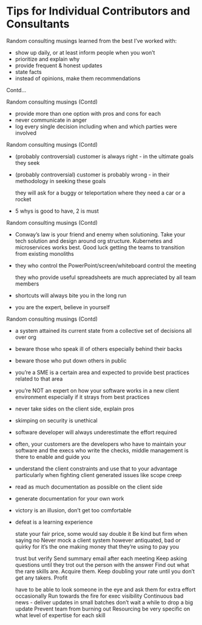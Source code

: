 # Tips for Individual Contributors and Consultants

Random consulting musings learned from the best I’ve worked with:
- show up daily, or at least inform people when you won’t
- prioritize and explain why
- provide frequent & honest updates
- state facts
- instead of opinions, make them recommendations


Contd…

Random consulting musings
(Contd)
- provide more than one option with pros and cons for each
- never communicate in anger
- log every single decision including when and which parties were involved

Random consulting musings
(Contd)

- (probably controversial) customer is always right - in the ultimate goals they seek
- (probably controversial) customer is probably wrong - in their methodology in seeking these goals

    they will ask for a buggy or teleportation where they need a car or a rocket

- 5 whys is good to have, 2 is must

Random consulting musings
(Contd)

- Conway’s law is your friend and enemy when solutioning. Take your tech solution and design around org structure. Kubernetes and microservices works best. Good luck getting the teams to transition from existing monoliths
- they who control the PowerPoint/screen/whiteboard control the meeting

    they who provide useful spreadsheets are much appreciated by all team members

- shortcuts will always bite you in the long run
- you are the expert, believe in yourself

Random consulting musings
(Contd)

- a system attained its current state from a collective set of decisions all over org
- beware those who speak ill of others especially behind their backs
- beware those who put down others in public

- you’re a SME is a certain area and expected to provide best practices related to that area
- you’re NOT an expert on how your software works in a new client environment especially if it strays from best practices
- never take sides on the client side, explain pros

- skimping on security is unethical
- software developer will always underestimate the effort required
- often, your customers are the developers who have to maintain your software and the execs who write the checks, middle management is there to enable and guide you

- understand the client constraints and use that to your advantage particularly when fighting client generated issues like scope creep
- read as much documentation as possible on the client side
- generate documentation for your own work

- victory is an illusion, don’t get too comfortable
- defeat is a learning experience

    state your fair price, some would say double it
    Be kind but firm when saying no
    Never mock a client system however antiquated, bad or quirky for it’s the one making money that they’re using to pay you


    trust but verify
    Send summary email after each meeting
    Keep asking questions until they trot out the person with the answer
    Find out what the rare skills are. Acquire them. Keep doubling your rate until you don’t get any takers. Profit


    have to be able to look someone in the eye and ask them for extra effort occasionally
    Run towards the fire for exec visibility
    Continuous bad news - deliver updates in small batches don’t wait a while to drop a big update
    Prevent team from burning out
    Resourcing be very specific on what level of expertise for each skill
